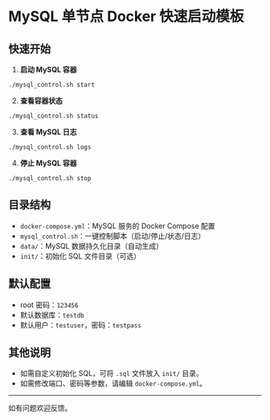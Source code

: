 # MySQL 单节点 Docker 快速启动模板

## 快速开始

1. **启动 MySQL 容器**

```shell
./mysql_control.sh start
```

2. **查看容器状态**

```shell
./mysql_control.sh status
```

3. **查看 MySQL 日志**

```shell
./mysql_control.sh logs
```

4. **停止 MySQL 容器**

```shell
./mysql_control.sh stop
```

## 目录结构

- `docker-compose.yml`：MySQL 服务的 Docker Compose 配置
- `mysql_control.sh`：一键控制脚本（启动/停止/状态/日志）
- `data/`：MySQL 数据持久化目录（自动生成）
- `init/`：初始化 SQL 文件目录（可选）

## 默认配置
- root 密码：`123456`
- 默认数据库：`testdb`
- 默认用户：`testuser`，密码：`testpass`

## 其他说明
- 如需自定义初始化 SQL，可将 `.sql` 文件放入 `init/` 目录。
- 如需修改端口、密码等参数，请编辑 `docker-compose.yml`。

---

如有问题欢迎反馈。

